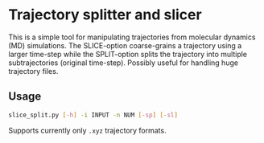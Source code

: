 # Trajectory splitter and slicer

This is a simple tool for manipulating trajectories from molecular dynamics (MD) simulations. The SLICE-option coarse-grains a trajectory using a larger time-step while the SPLIT-option splits the trajectory into multiple subtrajectories (original time-step). Possibly useful for handling huge trajectory files.

## Usage

```bash
slice_split.py [-h] -i INPUT -n NUM [-sp] [-sl]
```

Supports currently only ```.xyz``` trajectory formats.
